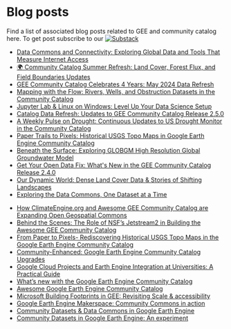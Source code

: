 # Blog posts

Find a list of associated blog posts related to GEE and community catalog here. To get post subscribe to our [![Substack](https://img.shields.io/badge/Substack-FF6719.svg?style=flat&logo=Substack&logoColor=white)](https://datacommons.substack.com/)

<!-- START_MARKER -->
* [Data Commons and Connectivity: Exploring Global Data and Tools That Measure Internet Access](https://datacommons.substack.com/p/data-commons-and-connectivity-exploring)
* [🌍 Community Catalog Summer Refresh: Land Cover, Forest Flux, and Field Boundaries Updates](https://datacommons.substack.com/p/community-catalog-summer-refresh)
* [GEE Community Catalog Celebrates 4 Years: May 2024 Data Refresh](https://datacommons.substack.com/p/gee-community-catalog-celebrates)
* [Mapping with the Flow: Rivers, Wells, and Obstruction Datasets in the Community Catalog](https://datacommons.substack.com/p/mapping-with-the-flow-rivers-wells)
* [Jupyter Lab & Linux on Windows: Level Up Your Data Science Setup](https://datacommons.substack.com/p/jupyter-lab-and-linux-on-windows)
* [Catalog Data Refresh: Updates to GEE Community Catalog Release 2.5.0](https://datacommons.substack.com/p/catalog-data-refresh-updates-to-gee)
* [A Weekly Pulse on Drought: Continuous Updates to US Drought Monitor in the Community Catalog](https://datacommons.substack.com/p/a-weekly-pulse-on-drought-bringing)
* [Paper Trails to Pixels: Historical USGS Topo Maps in Google Earth Engine Community Catalog](https://datacommons.substack.com/p/paper-trails-to-pixels-historical)
* [Beneath the Surface: Exploring GLOBGM High Resolution Global Groundwater Model](https://datacommons.substack.com/p/beneath-the-surface-exploring-globgm)
* [Get Your Open Data Fix: What's New in the GEE Community Catalog Release 2.4.0](https://datacommons.substack.com/p/get-your-open-data-fix-whats-new)
* [Our Dynamic World: Dense Land Cover Data & Stories of Shifting Landscapes](https://datacommons.substack.com/p/our-dynamic-world-dense-land-cover)
* [Exploring the Data Commons, One Dataset at a Time](https://datacommons.substack.com/p/exploring-the-data-commons-one-dataset)
<!-- END_MARKER -->

* [How ClimateEngine.org and Awesome GEE Community Catalog are Expanding Open Geospatial Commons](https://medium.com/@samapriyaroy/how-climateengine-org-and-awesome-gee-community-catalog-are-expanding-open-geospatial-commons-30120b1bfbaf)
* [Behind the Scenes: The Role of NSF’s Jetstream2 in Building the Awesome GEE Community Catalog](https://samapriyaroy.medium.com/behind-the-scenes-the-role-of-nsfs-jetstream2-in-building-the-awesome-gee-community-catalog-3f563b8cb9f0)
* [From Paper to Pixels- Rediscovering Historical USGS Topo Maps in the Google Earth Engine Community Catalog](https://medium.com/@samapriyaroy/from-paper-to-pixels-rediscovering-historical-usgs-topo-maps-in-the-google-earth-engine-community-f514c97c46a)
* [Community-Enhanced: Google Earth Engine Community Catalog Upgrades](https://medium.com/@samapriyaroy/community-enhanced-google-earth-engine-community-catalog-upgrades-66d4b7076826)
* [Google Cloud Projects and Earth Engine Integration at Universities: A Practical Guide](https://samapriyaroy.medium.com/google-cloud-projects-and-earth-engine-integration-in-universities-a-practical-guide-fb16d8dad14a)
* [What’s new with the Google Earth Engine Community Catalog](https://medium.com/@samapriyaroy/whats-new-with-the-google-earth-engine-community-catalog-76e09a76a1ff)
* [Awesome Google Earth Engine Community Catalog](https://samapriyaroy.medium.com/awesome-google-earth-engine-community-catalog-bd86d0ba63b8)
* [Microsoft Building Footprints in GEE: Revisiting Scale & accessibility](https://samapriyaroy.medium.com/microsoft-building-footprints-in-gee-revisiting-scale-accessibility-eee5e97c17a3)
* [Google Earth Engine Makerspace: Community Commons in action](https://samapriyaroy.medium.com/google-earth-engine-makerspace-community-commons-in-action-b9bafb4421fa)
* [Community Datasets & Data Commons in Google Earth Engine](https://medium.com/geospatial-processing-at-scale/community-datasets-data-commons-in-google-earth-engine-8585d8baef1f)
* [Community Datasets in Google Earth Engine: An experiment](https://samapriyaroy.medium.com/community-datasets-in-google-earth-engine-an-experiment-b72daa474819)
